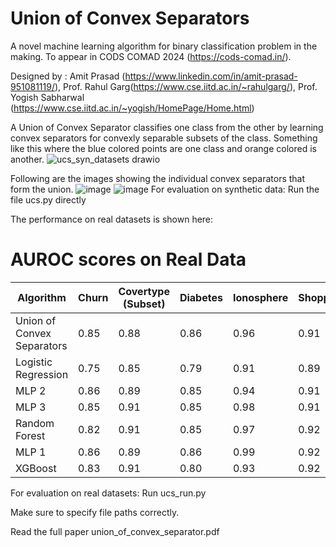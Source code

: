 # Union of Convex Separators
A novel machine learning algorithm for binary classification problem in the making. To appear in CODS COMAD 2024 (https://cods-comad.in/).

Designed by : Amit Prasad (https://www.linkedin.com/in/amit-prasad-951081119/), Prof. Rahul Garg(https://www.cse.iitd.ac.in/~rahulgarg/), Prof. Yogish Sabharwal (https://www.cse.iitd.ac.in/~yogish/HomePage/Home.html)

A Union of Convex Separator classifies one class from the other by learning convex separators for convexly separable subsets of the class. Something like this where the blue colored points are one class and orange colored is another.
![ucs_syn_datasets drawio](https://github.com/Amit-Prasad/union_of_convex_separators/assets/22973646/8b55b491-f695-4b9a-9aa7-7edea87566e2)

Following are the images showing the individual convex separators that form the union.
![image](https://github.com/Amit-Prasad/union_of_convex_separators/assets/22973646/b7a5f27f-300a-418b-a887-6b7e6596db6c)
![image](https://github.com/Amit-Prasad/union_of_convex_separators/assets/22973646/2591818a-2d91-4bd5-a8de-c85f8d1c94f5)
For evaluation on synthetic data:
Run the file ucs.py directly

The performance on real datasets is shown here:
# AUROC scores on Real Data

| Algorithm                 | Churn | Covertype (Subset)  | Diabetes  | Ionosphere  | Shoppers  | Telco Churn |
|---------------------------|-------|---------------------|----------|------------|----------|-------------|
| Union of Convex Separators| 0.85  | 0.88                | 0.86     | 0.96       | 0.91     | 0.85        |
| Logistic Regression       | 0.75  | 0.85                | 0.79     | 0.91       | 0.89     | 0.85        |
| MLP 2                     | 0.86  | 0.89                | 0.85     | 0.94       | 0.91     | 0.62        |
| MLP 3                     | 0.85  | 0.91                | 0.85     | 0.98       | 0.91     | 0.82        |
| Random Forest             | 0.82  | 0.91                | 0.85     | 0.97       | 0.92     | 0.81        |
| MLP 1                     | 0.86  | 0.89                | 0.86     | 0.99       | 0.92     | 0.81        |
| XGBoost                   | 0.83  | 0.91                | 0.80     | 0.93       | 0.92     | 0.80        |
      

For evaluation on real datasets:
Run ucs_run.py

Make sure to specify file paths correctly.

Read the full paper union_of_convex_separator.pdf
